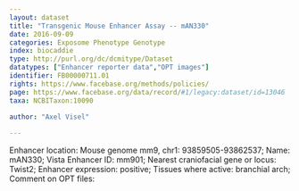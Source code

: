 ```yaml
---
layout: dataset  
title: "Transgenic Mouse Enhancer Assay -- mAN330"  
date: 2016-09-09  
categories: Exposome Phenotype Genotype  
index: biocaddie  
type: http://purl.org/dc/dcmitype/Dataset  
datatypes: ["Enhancer reporter data","OPT images"]  
identifier: FB00000711.01  
rights: https://www.facebase.org/methods/policies/  
page: https://www.facebase.org/data/record/#1/legacy:dataset/id=13046  
taxa: NCBITaxon:10090  
  
author: "Axel Visel"  

---
```

 Enhancer location: Mouse genome mm9, chr1: 93859505-93862537; Name: mAN330; Vista Enhancer ID: mm901; Nearest craniofacial gene or locus: Twist2; Enhancer expression: positive; Tissues where active: branchial arch; Comment on OPT files:   


